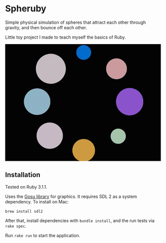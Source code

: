 # Spheruby

Simple physical simulation of spheres that attract each other through gravity, and then bounce off each other.

Little toy project I made to teach myself the basics of Ruby.

![Example scene](doc/spheruby.gif)

## Installation

Tested on Ruby 3.1.1.

Uses the [Gosu library](https://github.com/gosu/gosu) for graphics. It requires SDL 2 as a system dependency. To install
on Mac:

```
brew install sdl2
```

After that, install dependencies with `bundle install`, and the run tests via `rake spec`.

Run `rake run` to start the application.